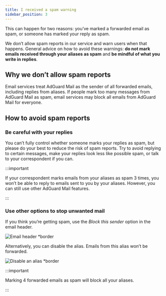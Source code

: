 ```yaml
---
title: I received a spam warning
sidebar_position: 3
---
```


This can happen for two reasons: you’ve marked a forwarded email as spam, or someone has marked your reply as spam.

We don’t allow spam reports in our service and warn users when that happens. General advice on how to avoid these warnings: **do not mark emails received through your aliases as spam** and **be mindful of what you write in replies**.

## Why we don’t allow spam reports

Email services treat AdGuard Mail as the sender of all forwarded emails, including replies from aliases. If people mark too many messages from AdGuard Mail as spam, email services may block all emails from AdGuard Mail for everyone.

## How to avoid spam reports

### Be careful with your replies

You can’t fully control whether someone marks your replies as spam, but please do your best to reduce the risk of spam reports. Try to avoid replying to certain messages, make your replies look less like possible spam, or talk to your correspondent if you can.

:::important

If your correspondent marks emails from your aliases as spam 3 times, you won’t be able to reply to emails sent to you by your aliases. However, you can still use other AdGuard Mail features.

:::

### Use other options to stop unwanted mail

If you think you’re getting spam, use the _Block this sender_ option in the email header.

![Email header \*border](https://cdn.adtidy.org/content/kb/mail/new/block_sender.png)

Alternatively, you can disable the alias. Emails from this alias won’t be forwarded.

![Disable an alias \*border](https://cdn.adtidy.org/content/kb/mail/new/edit_alias.png)

:::important

Marking 4 forwarded emails as spam will block all your aliases.

:::
